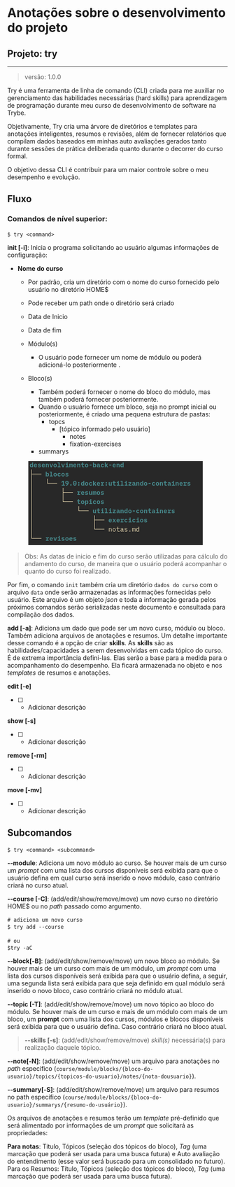 # Anotações sobre o desenvolvimento do projeto

## Projeto: try

---

> versão: 1.0.0

Try é uma ferramenta de linha de comando (CLI) criada para me auxiliar no
gerenciamento das habilidades necessárias (hard skills) para aprendizagem de
programação durante meu curso de desenvolvimento de software na Trybe.

Objetivamente, Try cria uma árvore de diretórios e templates para anotações
inteligentes, resumos e revisões, além de fornecer relatórios que compilam dados
baseados em minhas auto avaliações gerados tanto durante sessões de prática
deliberada quanto durante o decorrer do curso formal.

O objetivo dessa CLI é contribuir para um maior controle sobre o meu desempenho
e evolução.

## Fluxo

### Comandos de nível superior:

```
$ try <command>

```

**init [-i]**:
Inicia o programa solicitando ao usuário algumas informações de
configuração:

- **Nome do curso**

  - Por padrão, cria um diretório com o nome do curso fornecido pelo usuário no
    diretório HOME$
  - Pode receber um path onde o diretório será criado
  - Data de Inicio
  - Data de fim
  - Módulo(s)
    - O usuário pode fornecer um nome de módulo ou poderá adicioná-lo
      posteriormente .
  - Bloco(s)

    - Também poderá fornecer o nome do bloco do módulo, mas também poderá
      fornecer posteriormente.
    - Quando o usuário fornece um bloco, seja no prompt inicial ou
      posteriormente, é criado uma pequena estrutura de pastas:
      - topcs
        - [tópico informado pelo usuário]
          - notes
          - fixation-exercises
    - summarys

    ![um exemplo de arvore de diretórios](./2022-04-12_11-20.png)

> Obs: As datas de inicio e fim do curso serão utilizadas para cálculo do
> andamento do curso, de maneira que o usuário poderá acompanhar o quanto do
> curso foi realizado.

Por fim, o comando `init` também cria um diretório `dados do curso` com o
arquivo `data` onde serão armazenadas as informações fornecidas pelo usuário.
Este arquivo é um objeto _json_ e toda a informação gerada pelos próximos
comandos serão serializadas neste documento e consultada para compilação dos
dados.


**add [-a]**: Adiciona um dado que pode ser um novo curso, módulo ou bloco. Também
adiciona arquivos de anotações e resumos. Um detalhe importante desse comando é
a opção de criar **skills**. As **skills** são as habilidades/capacidades a
serem desenvolvidas em cada tópico do curso. É de extrema importância
defini-las. Elas serão a base para a medida para o acompanhamento do desempenho.
Ela ficará armazenada no objeto e nos _templates_ de resumos e anotações.

**edit [-e]**
- [ ] - Adicionar descrição

**show [-s]**
- [ ] - Adicionar descrição

**remove [-rm]**
- [ ] - Adicionar descrição

**move [-mv]**
- [ ] - Adicionar descrição

## Subcomandos

```
$ try <command> <subcommand>

```

**--module**: Adiciona um novo módulo ao curso. Se houver mais de um curso
um _prompt_ com uma lista dos cursos disponíveis será exibida para que o usuário
defina em qual curso será inserido o novo módulo, caso contrário criará no curso
atual.

**--course [-C]**: (add/edit/show/remove/move) um novo curso no diretório HOME$ ou no _path_ passado
como argumento.
```
# adiciona um novo curso
$ try add --course

# ou 
$try -aC

```


**--block[-B]**: (add/edit/show/remove/move) um novo bloco ao módulo. Se houver mais de um curso
com mais de um módulo, um _prompt_ com uma lista dos cursos disponíveis será
exibida para que o usuário defina, a seguir, uma segunda lista será exibida para
que seja definido em qual módulo será inserido o novo bloco, caso contrário
criará no módulo atual.

**--topic [-T]**: (add/edit/show/remove/move) um novo tópico ao bloco do módulo. Se houver mais de
um curso e mais de um módulo com mais de um bloco, um **prompt** com uma lista
dos cursos, módulos e blocos disponíveis será exibida para que o usuário defina.
Caso contrário criará no bloco atual.

> **--skills [-s]**: (add/edit/show/remove/move) _skill(s)_ necessária(s) para realização daquele
tópico.

**--note[-N]**: (add/edit/show/remove/move) um arquivo para anotações no _path_ específico
(`course/module/blocks/{bloco-do-usuario}/topics/{topicos-do-usuario}/notes/{nota-dousuario}`).

**--summary[-S]**: (add/edit/show/remove/move) um arquivo para resumos no path específico
(`course/module/blocks/{bloco-do-usuario}/summarys/{resumo-do-usuário}`).

Os arquivos de anotações e resumos terão um _template_ pré-definido que será
alimentado por informações de um _prompt_ que solicitará as propriedades:

**Para notas**: Titulo, Tópicos (seleção dos tópicos do bloco), _Tag_ (uma
marcação que poderá ser usada para uma busca futura) e Auto avaliação do
entendimento (esse valor será buscado para um consolidado no futuro). Para os
Resumos: Título, Tópicos (seleção dos tópicos do bloco), _Tag_ (uma marcação que
poderá ser usada para uma busca futura).

